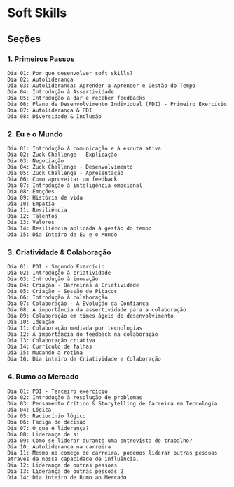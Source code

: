 
# Soft Skills

## Seções

### 1. Primeiros Passos
    Dia 01: Por que desenvolver soft skills?
    Dia 02: Autoliderança
    Dia 03: Autoliderança: Aprender a Aprender e Gestão do Tempo
    Dia 04: Introdução à Assertividade
    Dia 05: Introdução a dar e receber feedbacks
    Dia 06: Plano de Desenvolvimento Individual (PDI) - Primeiro Exercício
    Dia 07: Autoliderança & PDI
    Dia 08: Diversidade & Inclusão

### 2. Eu e o Mundo
    Dia 01: Introdução à comunicação e à escuta ativa
    Dia 02: Zuck Challenge - Explicação
    Dia 03: Negociação
    Dia 04: Zuck Challenge - Desenvolvimento
    Dia 05: Zuck Challenge - Apresentação
    Dia 06: Como aproveitar um feedback
    Dia 07: Introdução à inteligência emocional
    Dia 08: Emoções
    Dia 09: História de vida
    Dia 10: Empatia
    Dia 11: Resiliência
    Dia 12: Talentos
    Dia 13: Valores
    Dia 14: Resiliência aplicada à gestão do tempo
    Dia 15: Dia Inteiro de Eu e o Mundo

### 3. Criatividade & Colaboração
    Dia 01: PDI - Segundo Exercício
    Dia 02: Introdução à criatividade
    Dia 03: Introdução à inovação
    Dia 04: Criação - Barreiras à Criatividade
    Dia 05: Criação - Sessão de Pitacos
    Dia 06: Introdução à colaboração
    Dia 07: Colaboração - A Evolução da Confiança
    Dia 08: A importância da assertividade para a colaboração
    Dia 09: Colaboração em times ágeis de desenvolvimento
    Dia 10: Ideação
    Dia 11: Colaboração mediada por tecnologias
    Dia 12: A importância do feedback na colaboração
    Dia 13: Colaboração criativa
    Dia 14: Currículo de falhas
    Dia 15: Mudando a rotina
    Dia 16: Dia inteiro de Criatividade e Colaboração

### 4. Rumo ao Mercado
    Dia 01: PDI - Terceiro exercício
    Dia 02: Introdução à resolução de problemas
    Dia 03: Pensamento Crítico & Storytelling de Carreira em Tecnologia
    Dia 04: Lógica
    Dia 05: Raciocínio lógico
    Dia 06: Fadiga de decisão
    Dia 07: O que é liderança?
    Dia 08: Liderança de si
    Dia 09: Como se liderar durante uma entrevista de trabalho?
    Dia 10: Autoliderança na carreira
    Dia 11: Mesmo no começo de carreira, podemos liderar outras pessoas através da nossa capacidade de influência.
    Dia 12: Liderança de outras pessoas
    Dia 13: Liderança de outras pessoas 2
    Dia 14: Dia inteiro de Rumo ao Mercado

